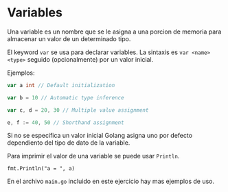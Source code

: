 # Variables

Una variable es un nombre que se le asigna a una porcion de memoria para almacenar un valor de un determinado tipo.

El keyword `var` se usa para declarar variables. La sintaxis es `var <name> <type>` seguido (opcionalmente) por un valor inicial.

Ejemplos:

```go
var a int // Default initialization

var b = 10 // Automatic type inference

var c, d = 20, 30 // Multiple value assignment

e, f := 40, 50 // Shorthand assignment
```

Si no se especifica un valor inicial Golang asigna uno por defecto dependiento del tipo de dato de la variable.

Para imprimir el valor de una variable se puede usar `Println`.

`fmt.Println("a = ", a)`

En el archivo `main.go` incluido en este ejercicio hay mas ejemplos de uso.
